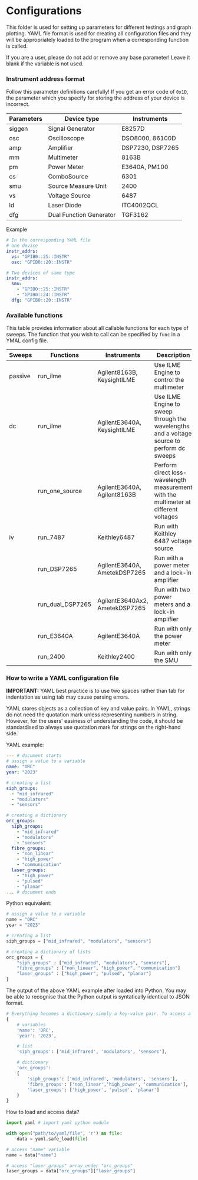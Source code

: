 # Configurations

This folder is used for setting up parameters for different testings and graph plotting. YAML file format is used for creating all configuration files and they will be appropriately loaded to the program when a corresponding function is called.

If you are a user, please do not add or remove any base parameter! Leave it blank if the variable is not used.

### Instrument address format

Follow this parameter definitions carefully! If you get an error code of `0x1D`, the parameter which you specify for storing the address of your device is incorrect.

| Parameters  | Device type         | Instruments       |
| ----------- | ------------------- | ----------------- |
| siggen | Signal Generator         | E8257D
| osc    | Oscilloscope             | DSO8000, 86100D
| amp    | Amplifier                | DSP7230, DSP7265
| mm     | Multimeter               | 8163B
| pm     | Power Meter              | E3640A, PM100
| cs     | ComboSource              | 6301
| smu    | Source Measure Unit      | 2400
| vs     | Voltage Source           | 6487
| ld     | Laser Diode              | ITC4002QCL
| dfg    | Dual Function Generator  | TGF3162

Example
```yaml
# In the corresponding YAML file
# one device
instr_addrs:
  vs: "GPIB0::25::INSTR"
  osc: "GPIB0::20::INSTR"

# Two devices of same type
instr_addrs:
  smu: 
    - "GPIB0::25::INSTR"
    - "GPIB0::24::INSTR"
  dfg: "GPIB0::20::INSTR"
```
### Available functions

This table provides information about all callable functions for each type of sweeps. The function that you wish to call can be specified by `func` in a YMAL config file.

| Sweeps      | Functions      | Instruments | Description |
| ----------- | -------------- | ----------- | ----------- |
| passive     | run_ilme       | Agilent8163B, KeysightILME | Use ILME Engine to control the multimeter |
| dc          | run_ilme       | AgilentE3640A, KeysightILME | Use ILME Engine to sweep through the wavelengths and a voltage source to perform dc sweeps|
|             | run_one_source | AgilentE3640A, Agilent8163B | Perform direct loss-wavelength measurement with the multimeter at different voltages |
| iv          | run_7487       | Keithley6487 | Run with Keithley 6487 voltage source |
|             | run_DSP7265    | AgilentE3640A, AmetekDSP7265 | Run with a power meter and a lock-in amplifier |
|             | run_dual_DSP7265 | AgilentE3640Ax2, AmetekDSP7265 | Run with two power meters and a lock-in amplifier
|             | run_E3640A | AgilentE3640A | Run with only the power meter |
|             | run_2400   | Keithley2400  | Run with only the SMU


### How to write a YAML configuration file
**IMPORTANT:** YAML best practice is to use two spaces rather than tab for indentation as using tab may cause parsing errors.

YAML stores objects as a collection of key and value pairs. In YAML, strings do not need the quotation mark unless representing numbers in string. However, for the users' easiness of understanding the code, it should be standardised to always use quotation mark for strings on the right-hand side.

YAML example:
```yaml
--- # document starts
# assign a value to a variable 
name: "ORC"
year: "2023"

# creating a list
siph_groups:
  - "mid_infrared"
  - "modulators"
  - "sensors"

# creating a dictionary
orc_groups:
  siph_groups: 
    - "mid_infrared"
    - "modulators"
    - "sensors"
  fibre_groups:
    - "non_linear"
    - "high_power"
    - "communication"
  laser_groups:
    - "high_power"
    - "pulsed"
    - "planar"
... # document ends
```

Python equivalent:
```python
# assign a value to a variable 
name = "ORC"
year = "2023"

# creating a list
siph_groups = ["mid_infrared", "modulators", "sensors"]

# creating a dictionary of lists
orc_groups = {
    "siph_groups" : ["mid_infrared", "modulators", "sensors"],
    "fibre_groups" : ["non_linear", "high_power", "communication"]
    "laser_groups" : ["high_power", "pulsed", "planar"]
}
```

The output of the above YAML example after loaded into Python. You may be able to recognise that the Python output is syntatically identical to JSON format.
```python
# Everything becomes a dictionary simply a key-value pair. To access a value, simply types in the correct key.
{
    # variables
    'name': 'ORC', 
    'year': '2023', 

    # list
    'siph_groups': ['mid_infrared', 'modulators', 'sensors'], 

    # dictionary
    'orc_groups': 
    {
        'siph_groups': ['mid_infrared', 'modulators', 'sensors'], 
        'fibre_groups': ['non_linear','high_power', 'communication'], 
        'laser_groups': ['high_power', 'pulsed', 'planar']
    }
}
```

How to load and access data?
```python
import yaml # import yaml python module

with open("path/to/yaml/file", 'r') as file:
    data = yaml.safe_load(file)

# access "name" variable
name = data["name"]

# access "laser_groups" array under "orc_groups"
laser_groups = data["orc_groups"]["laser_groups"]
```